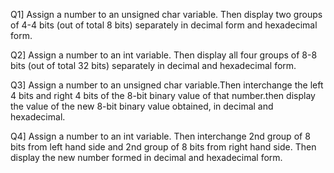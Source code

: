 Q1] Assign a number to an unsigned char variable. Then display two groups of 4-4 bits (out of total 8 bits) separately in decimal form and hexadecimal form.

Q2] Assign a number to an int variable. Then display all four groups of 8-8 bits (out of total 32 bits) separately in decimal and hexadecimal form.

Q3] Assign a number to an unsigned char variable.Then interchange the left 4 bits and right 4 bits of the 8-bit binary value of that number.then display the value of the new 8-bit binary value obtained, in decimal and hexadecimal.

Q4] Assign a number to an int variable. Then interchange 2nd group of 8 bits from left hand side and 2nd group of 8 bits from right hand side. Then display the new number formed in decimal and hexadecimal form.